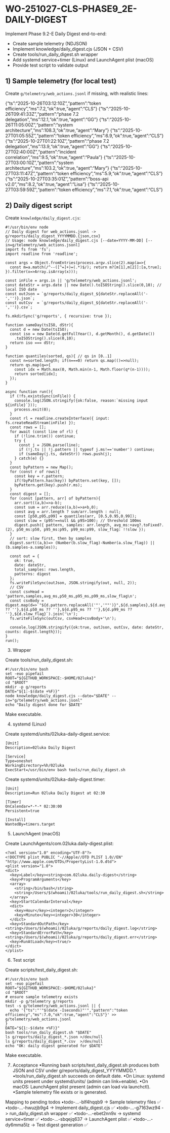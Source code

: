 # WO-251027-CLS-PHASE9_2E-DAILY-DIGEST
Implement Phase 9.2-E Daily Digest end-to-end:
- Create sample telemetry (NDJSON)
- Implement knowledge/daily_digest.cjs (JSON + CSV)
- Create tools/run_daily_digest.sh wrapper
- Add systemd service+timer (Linux) and LaunchAgent plist (macOS)
- Provide test script to validate output

## 1) Sample telemetry (for local test)
Create `g/telemetry/web_actions.jsonl` if missing, with realistic lines:

{“ts”:“2025-10-26T03:12:10Z”,“pattern”:“token efficiency”,“ms”:7.2,“ok”:true,“agent”:“CLS”}
{“ts”:“2025-10-26T09:41:33Z”,“pattern”:“phase 7.2 delegation”,“ms”:12.1,“ok”:true,“agent”:“GG”}
{“ts”:“2025-10-26T11:05:00Z”,“pattern”:“system architecture”,“ms”:108.3,“ok”:true,“agent”:“Mary”}
{“ts”:“2025-10-27T01:05:55Z”,“pattern”:“token efficiency”,“ms”:6.9,“ok”:true,“agent”:“CLS”}
{“ts”:“2025-10-27T01:22:10Z”,“pattern”:“phase 7.2 delegation”,“ms”:13.9,“ok”:true,“agent”:“GG”}
{“ts”:“2025-10-27T02:40:00Z”,“pattern”:“incident correlation”,“ms”:9.5,“ok”:true,“agent”:“Paula”}
{“ts”:“2025-10-27T03:00:10Z”,“pattern”:“system architecture”,“ms”:103.2,“ok”:true,“agent”:“Mary”}
{“ts”:“2025-10-27T03:11:47Z”,“pattern”:“token efficiency”,“ms”:5.9,“ok”:true,“agent”:“CLS”}
{“ts”:“2025-10-27T03:35:01Z”,“pattern”:“boss-api v2.0”,“ms”:8.2,“ok”:true,“agent”:“Lisa”}
{“ts”:“2025-10-27T03:59:59Z”,“pattern”:“token efficiency”,“ms”:7.1,“ok”:true,“agent”:“CLS”}

## 2) Daily digest script
Create `knowledge/daily_digest.cjs`:
```
#!/usr/bin/env node
// Daily digest for web_actions.jsonl -> g/reports/daily_digest_YYYYMMDD.{json,csv}
// Usage: node knowledge/daily_digest.cjs [--date=YYYY-MM-DD] [--in=g/telemetry/web_actions.jsonl]
import fs from 'fs';
import readline from 'readline';

const args = Object.fromEntries(process.argv.slice(2).map(a=>{
  const m=a.match(/^--([^=]+)=(.*)$/); return m?[m[1],m[2]]:[a,true];
}).filter(x=>Array.isArray(x)));

const inFile = args.in || 'g/telemetry/web_actions.jsonl';
const dateStr = args.date || new Date().toISOString().slice(0,10); // local ISO date
const outJson = `g/reports/daily_digest_${dateStr.replaceAll('-','')}.json`;
const outCsv  = `g/reports/daily_digest_${dateStr.replaceAll('-','')}.csv`;

fs.mkdirSync('g/reports', { recursive: true });

function sameDay(tsISO, dStr){
  const d = new Date(tsISO);
  const iso = new Date(d.getFullYear(), d.getMonth(), d.getDate())
    .toISOString().slice(0,10);
  return iso === dStr;
}

function quantiles(sorted, qs){ // qs in [0..1]
  const n=sorted.length; if(n===0) return qs.map(()=>null);
  return qs.map(q=>{
    const idx = Math.max(0, Math.min(n-1, Math.floor(q*(n-1))));
    return sorted[idx];
  });
}

async function run(){
  if (!fs.existsSync(inFile)) {
    console.log(JSON.stringify({ok:false, reason:`missing input ${inFile}`}));
    process.exit(0);
  }
  const rl = readline.createInterface({ input: fs.createReadStream(inFile) });
  const rows = [];
  for await (const line of rl) {
    if (!line.trim()) continue;
    try {
      const j = JSON.parse(line);
      if (!j.ts || !j.pattern || typeof j.ms!=='number') continue;
      if (sameDay(j.ts, dateStr)) rows.push(j);
    } catch(e) {}
  }
  const byPattern = new Map();
  for (const r of rows){
    const key = r.pattern;
    if(!byPattern.has(key)) byPattern.set(key, []);
    byPattern.get(key).push(r.ms);
  }
  const digest = [];
  for (const [pattern, arr] of byPattern){
    arr.sort((a,b)=>a-b);
    const sum = arr.reduce((a,b)=>a+b,0);
    const avg = arr.length ? sum/arr.length : null;
    const [p50,p95,p99] = quantiles(arr, [0.5,0.95,0.99]);
    const slow = (p95!==null && p95>100); // threshold 100ms
    digest.push({ pattern, samples: arr.length, avg_ms:+avg?.toFixed?.(2), p50_ms:p50, p95_ms:p95, p99_ms:p99, slow_flag: !!slow });
  }
  // sort: slow first, then by samples
  digest.sort((a,b)=> (Number(b.slow_flag)-Number(a.slow_flag)) || (b.samples-a.samples));

  const out = {
    ok: true,
    date: dateStr,
    total_samples: rows.length,
    patterns: digest
  };
  fs.writeFileSync(outJson, JSON.stringify(out, null, 2));
  // CSV
  const csvHead = 'pattern,samples,avg_ms,p50_ms,p95_ms,p99_ms,slow_flag\n';
  const csvBody = digest.map(d=>`"${d.pattern.replaceAll('"','""')}",${d.samples},${d.avg_ms ?? ''},${d.p50_ms ?? ''},${d.p95_ms ?? ''},${d.p99_ms ?? ''},${d.slow_flag}`).join('\n');
  fs.writeFileSync(outCsv, csvHead+csvBody+'\n');

  console.log(JSON.stringify({ok:true, outJson, outCsv, date: dateStr, counts: digest.length}));
}
run();
```

3) Wrapper

Create tools/run_daily_digest.sh:

```
#!/usr/bin/env bash
set -euo pipefail
ROOT="${GITHUB_WORKSPACE:-$HOME/02luka}"
cd "$ROOT"
mkdir -p g/reports
DATE="${1:-$(date +%F)}"
node knowledge/daily_digest.cjs --date="$DATE" --in="g/telemetry/web_actions.jsonl"
echo "Daily digest done for $DATE"
```

Make executable.

4) systemd (Linux)

Create systemd/units/02luka-daily-digest.service:

```
[Unit]
Description=02luka Daily Digest

[Service]
Type=oneshot
WorkingDirectory=%h/02luka
ExecStart=/usr/bin/env bash tools/run_daily_digest.sh
```

Create systemd/units/02luka-daily-digest.timer:

```
[Unit]
Description=Run 02luka Daily Digest at 02:30

[Timer]
OnCalendar=*-*-* 02:30:00
Persistent=true

[Install]
WantedBy=timers.target
```

5) LaunchAgent (macOS)

Create LaunchAgents/com.02luka.daily-digest.plist:

```
<?xml version="1.0" encoding="UTF-8"?>
<!DOCTYPE plist PUBLIC "-//Apple//DTD PLIST 1.0//EN" "http://www.apple.com/DTDs/PropertyList-1.0.dtd">
<plist version="1.0">
<dict>
  <key>Label</key><string>com.02luka.daily-digest</string>
  <key>ProgramArguments</key>
  <array>
    <string>/bin/bash</string>
    <string>/Users/$(whoami)/02luka/tools/run_daily_digest.sh</string>
  </array>
  <key>StartCalendarInterval</key>
  <dict>
    <key>Hour</key><integer>2</integer>
    <key>Minute</key><integer>30</integer>
  </dict>
  <key>StandardOutPath</key><string>/Users/$(whoami)/02luka/g/reports/daily_digest.log</string>
  <key>StandardErrorPath</key><string>/Users/$(whoami)/02luka/g/reports/daily_digest.err</string>
  <key>RunAtLoad</key><true/>
</dict>
</plist>
```

6) Test script

Create scripts/test_daily_digest.sh:

```
#!/usr/bin/env bash
set -euo pipefail
ROOT="${GITHUB_WORKSPACE:-$HOME/02luka}"
cd "$ROOT"
# ensure sample telemetry exists
mkdir -p g/telemetry g/reports
test -s g/telemetry/web_actions.jsonl || {
  echo '{"ts":"'"$(date -Iseconds)"'","pattern":"token efficiency","ms":7.0,"ok":true,"agent":"CLS"}' >> g/telemetry/web_actions.jsonl
}
DATE="${1:-$(date +%F)}"
bash tools/run_daily_digest.sh "$DATE"
ls g/reports/daily_digest_*.json >/dev/null
ls g/reports/daily_digest_*.csv  >/dev/null
echo "OK: daily digest generated for $DATE"
```

Make executable.

7) Acceptance
•Running bash scripts/test_daily_digest.sh produces both JSON and CSV under g/reports/daily_digest_YYYYMMDD.*.
•tools/run_daily_digest.sh succeeds on default date.
•On Linux: systemd units present under systemd/units/ (admin can link+enable).
•On macOS: LaunchAgent plist present (admin can load via launchctl).
•Sample telemetry file exists or is generated.

Mapping to pending todos
•todo-…-blf4hqqb9 -> Sample telemetry files ✅
•todo-…-hwuzjb9g4 -> Implement daily_digest.cjs ✅
•todo-…-g7163wz94 -> run_daily_digest.sh wrapper ✅
•todo-…-ebet2nn9x -> systemd service+timer ✅
•todo-…-sbqejq637 -> LaunchAgent plist ✅
•todo-…-dy6mma5lz -> Test digest generation ✅
